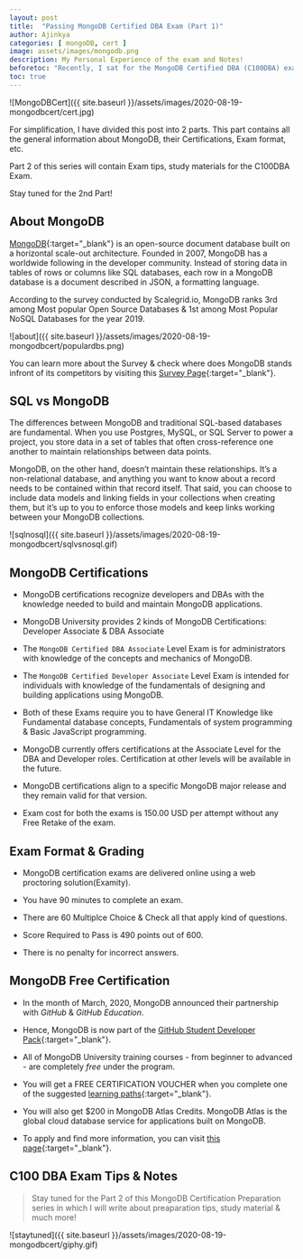 ```yaml
---
layout: post
title:  "Passing MongoDB Certified DBA Exam (Part 1)"
author: Ajinkya
categories: [ mongoDB, cert ]
image: assets/images/mongodb.png
description: My Personal Experience of the exam and Notes!
beforetoc: "Recently, I sat for the MongoDB Certified DBA (C100DBA) exam and Passed it. Here's my experience about the whole process, importance of the exam, and my personal notes that I took while prepping for the exam."
toc: true
---
```

![MongoDBCert]({{ site.baseurl }}/assets/images/2020-08-19-mongodbcert/cert.jpg)

For simplification, I have divided this post into 2 parts. This part contains all the general information about MongoDB, their Certifications, Exam format, etc.

Part 2 of this series will contain Exam tips, study materials for the C100DBA Exam.

Stay tuned for the 2nd Part!

## About MongoDB

[MongoDB](https://www.mongodb.com/){:target="_blank"} is an open-source document database built on a horizontal scale-out architecture. Founded in 2007, MongoDB has a worldwide following in the developer community. Instead of storing data in tables of rows or columns like SQL databases, each row in a MongoDB database is a document described in JSON, a formatting language.

According to the survey conducted by Scalegrid.io, MongoDB ranks 3rd among Most popular Open Source Databases & 1st among Most Popular NoSQL Databases for the year 2019.

![about]({{ site.baseurl }}/assets/images/2020-08-19-mongodbcert/populardbs.png)

You can learn more about the Survey & check where does MongoDB stands infront of its competitors by visiting this [Survey Page](https://scalegrid.io/blog/2019-open-source-database-report-top-databases-public-cloud-vs-on-premise-polyglot-persistence/){:target="_blank"}.


## SQL vs MongoDB

The differences between MongoDB and traditional SQL-based databases are fundamental. When you use Postgres, MySQL, or SQL Server to power a project, you store data in a set of tables that often cross-reference one another to maintain relationships between data points.

MongoDB, on the other hand, doesn’t maintain these relationships. It’s a non-relational database, and anything you want to know about a record needs to be contained within that record itself. That said, you can choose to include data models and linking fields in your collections when creating them, but it’s up to you to enforce those models and keep links working between your MongoDB collections.

![sqlnosql]({{ site.baseurl }}/assets/images/2020-08-19-mongodbcert/sqlvsnosql.gif)


## MongoDB Certifications

+ MongoDB certifications recognize developers and DBAs with the knowledge needed to build and maintain MongoDB applications.

+ MongoDB University provides 2 kinds of MongoDB Certifications: Developer Associate & DBA Associate

+ The `MongoDB Certified DBA Associate` Level Exam is for administrators with knowledge of the concepts and mechanics of MongoDB.

+ The `MongoDB Certified Developer Associate` Level Exam is intended for individuals with knowledge of the fundamentals of designing and building applications using MongoDB.

+ Both of these Exams require you to have General IT Knowledge like Fundamental database concepts, Fundamentals of system programming & Basic JavaScript programming.

+ MongoDB currently offers certifications at the Associate Level for the DBA and Developer roles. Certification at other levels will be available in the future.

+ MongoDB certifications align to a specific MongoDB major release and they remain valid for that version.

+ Exam cost for both the exams is 150.00 USD per attempt without any Free Retake of the exam.

## Exam Format & Grading

+ MongoDB certification exams are delivered online using a web proctoring solution(Examity).

+ You have 90 minutes to complete an exam.

+ There are 60 Multiplce Choice & Check all that apply kind of questions.

+ Score Required to Pass is 490 points out of 600.

+ There is no penalty for incorrect answers.

## MongoDB Free Certification

+ In the month of March, 2020, MongoDB announced their partnership with *GitHub* & *GitHub Education*.

+ Hence, MongoDB is now part of the [GitHub Student Developer Pack](https://www.mongodb.com/students){:target="_blank"}.

+ All of MongoDB University training courses - from beginner to advanced - are completely *free* under the program.

+ You will get a FREE CERTIFICATION VOUCHER when you complete one of the suggested [learning paths](https://www.mongodb.com/blog/post/get-started-with-mongodb-university-learning-paths){:target="_blank"}.

+ You will also get $200 in MongoDB Atlas Credits. MongoDB Atlas is the global cloud database service for applications built on MongoDB.

+ To apply and find more information, you can visit [this page](https://www.mongodb.com/students){:target="_blank"}.


## C100 DBA Exam Tips & Notes

> Stay tuned for the Part 2 of this MongoDB Certification Preparation series in which I will write about preaparation tips, study material & much more!

![staytuned]({{ site.baseurl }}/assets/images/2020-08-19-mongodbcert/giphy.gif)
